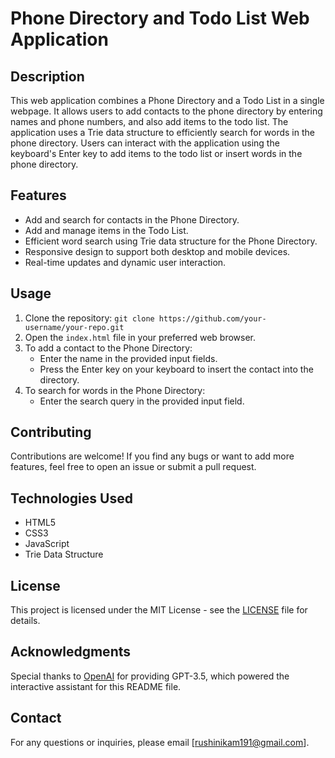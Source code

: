 # Phone Directory and Todo List Web Application

## Description
This web application combines a Phone Directory and a Todo List in a single webpage. It allows users to add contacts to the phone directory by entering names and phone numbers, and also add items to the todo list. The application uses a Trie data structure to efficiently search for words in the phone directory. Users can interact with the application using the keyboard's Enter key to add items to the todo list or insert words in the phone directory.


## Features
- Add and search for contacts in the Phone Directory.
- Add and manage items in the Todo List.
- Efficient word search using Trie data structure for the Phone Directory.
- Responsive design to support both desktop and mobile devices.
- Real-time updates and dynamic user interaction.

## Usage
1. Clone the repository: `git clone https://github.com/your-username/your-repo.git`
2. Open the `index.html` file in your preferred web browser.
3. To add a contact to the Phone Directory:
   - Enter the name in the provided input fields.
   - Press the Enter key on your keyboard to insert the contact into the directory.
4. To search for words in the Phone Directory:
   - Enter the search query in the provided input field.

## Contributing
Contributions are welcome! If you find any bugs or want to add more features, feel free to open an issue or submit a pull request.

## Technologies Used
- HTML5
- CSS3
- JavaScript
- Trie Data Structure

## License
This project is licensed under the MIT License - see the [LICENSE](LICENSE) file for details.

## Acknowledgments
Special thanks to [OpenAI](https://openai.com) for providing GPT-3.5, which powered the interactive assistant for this README file.

## Contact
For any questions or inquiries, please email [rushinikam191@gmail.com].

